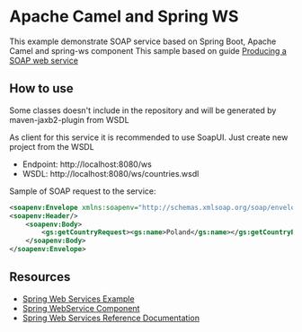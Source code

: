 # Apache Camel and Spring WS

This example demonstrate SOAP service based on Spring Boot, Apache Camel and spring-ws component
This sample based on guide [Producing a SOAP web service](https://spring.io/guides/gs/producing-web-service/)

## How to use
Some classes doesn't include in the repository and will be generated by maven-jaxb2-plugin from WSDL  

As client for this service it is recommended to use SoapUI. Just create new project from the WSDL  
- Endpoint: http://localhost:8080/ws
- WSDL: http://localhost:8080/ws/countries.wsdl

Sample of SOAP request to the service:
```xml
<soapenv:Envelope xmlns:soapenv="http://schemas.xmlsoap.org/soap/envelope/" xmlns:gs="http://spring.io/guides/gs-producing-web-service">
<soapenv:Header/>
    <soapenv:Body>
        <gs:getCountryRequest><gs:name>Poland</gs:name></gs:getCountryRequest>
    </soapenv:Body>
</soapenv:Envelope>
```

## Resources
- [Spring Web Services Example](https://people.apache.org/~dkulp/camel/spring-ws-example.html)
- [Spring WebService Component](https://camel.apache.org/components/2.x/spring-ws-component.html)
- [Spring Web Services Reference Documentation](https://docs.spring.io/spring-ws/docs/3.0.7.RELEASE/reference/)
